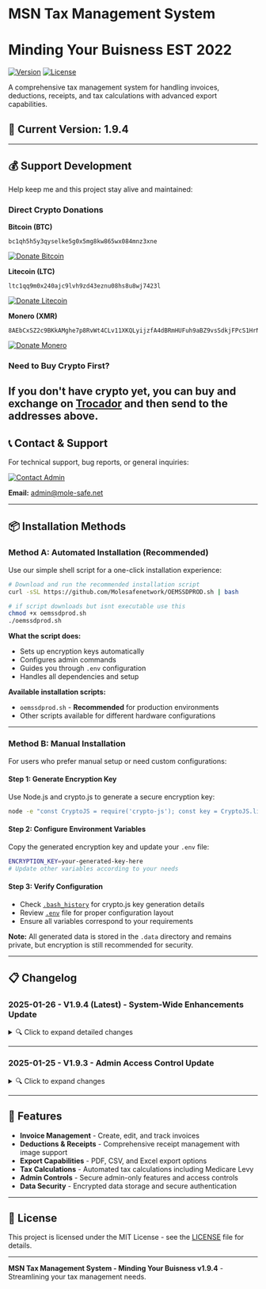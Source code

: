 # MSN Tax Management System 
# Minding Your Buisness EST 2022

[![Version](https://img.shields.io/badge/version-1.9.4-blue.svg)](https://github.com/yourusername/msn-tax-management)
[![License](https://img.shields.io/badge/license-MIT-green.svg)](LICENSE)

A comprehensive tax management system for handling invoices, deductions, receipts, and tax calculations with advanced export capabilities.

## 🚀 Current Version: 1.9.4

---

## 💰 Support Development

Help keep me and this project stay alive and maintained:

### Direct Crypto Donations

**Bitcoin (BTC)**
```
bc1qh5h5y3qyselke5g0x5mg8kw865wx084mnz3xne
```
[![Donate Bitcoin](https://img.shields.io/badge/Copy_BTC_Address-orange.svg?logo=bitcoin)](javascript:navigator.clipboard.writeText('bc1qh5h5y3qyselke5g0x5mg8kw865wx084mnz3xne'))

**Litecoin (LTC)**
```
ltc1qq9m0x240ajc9lvh9zd43eznu08hs8u8wj7423l
```
[![Donate Litecoin](https://img.shields.io/badge/Copy_LTC_Address-lightgrey.svg?logo=litecoin)](javascript:navigator.clipboard.writeText('ltc1qq9m0x240ajc9lvh9zd43eznu08hs8u8wj7423l'))

**Monero (XMR)**
```
8AEbCxSZ2c9BKkAMghe7p8RvWt4CLv11XKQLyijzfA4dBRmHUFuh9aBZ9vsSdkjFPcS1HrNGvF8vAMN4KdRKtU8gPRpfwW9
```
[![Donate Monero](https://img.shields.io/badge/Copy_XMR_Address-orange.svg?logo=monero)](javascript:navigator.clipboard.writeText('8AEbCxSZ2c9BKkAMghe7p8RvWt4CLv11XKQLyijzfA4dBRmHUFuh9aBZ9vsSdkjFPcS1HrNGvF8vAMN4KdRKtU8gPRpfwW9'))

### Need to Buy Crypto First?
If you don't have crypto yet, you can buy and exchange on [Trocador](https://trocador.app/?ref=6GZ3qkFXVy) and then send to the addresses above.
---

## 📞 Contact & Support

For technical support, bug reports, or general inquiries:

[![Contact Admin](https://img.shields.io/badge/Contact-Admin-blue.svg?logo=mail.ru)](mailto:admin@mole-safe.net)

**Email:** admin@mole-safe.net

---

## 📦 Installation Methods

### Method A: Automated Installation (Recommended)

Use our simple shell script for a one-click installation experience:

```bash
# Download and run the recommended installation script
curl -sSL https://github.com/Molesafenetwork/OEMSSDPROD.sh | bash
```
```bash
# if script downloads but isnt executable use this
chmod +x oemssdprod.sh
./oemssdprod.sh
```

**What the script does:**
- Sets up encryption keys automatically
- Configures admin commands
- Guides you through `.env` configuration
- Handles all dependencies and setup

**Available installation scripts:**
- `oemssdprod.sh` - **Recommended** for production environments
- Other scripts available for different hardware configurations

---

### Method B: Manual Installation

For users who prefer manual setup or need custom configurations:

#### Step 1: Generate Encryption Key

Use Node.js and crypto.js to generate a secure encryption key:

```bash
node -e "const CryptoJS = require('crypto-js'); const key = CryptoJS.lib.WordArray.random(32); console.log(key.toString());"
```

#### Step 2: Configure Environment Variables

Copy the generated encryption key and update your `.env` file:

```bash
ENCRYPTION_KEY=your-generated-key-here
# Update other variables according to your needs
```

#### Step 3: Verify Configuration

- Check [`.bash_history`](/.bash_history) for crypto.js key generation details
- Review [`.env`](/.env) file for proper configuration layout
- Ensure all variables correspond to your requirements

**Note:** All generated data is stored in the `.data` directory and remains private, but encryption is still recommended for security.

---

## 📋 Changelog

### 2025-01-26 - V1.9.4 (Latest) - System-Wide Enhancements Update

<details>
<summary>🔍 Click to expand detailed changes</summary>

**TL;DR**: Major improvements to deductions handling, export functionality, and data management, along with bug fixes and performance optimizations.

#### 🎯 Detailed Changes

**Deductions & Receipts Management**
- Improved deductions handling with better validation
  - Auto removes duplicate and $0 value deductions
  - Enhanced filtering for invalid entries
  - Better source tracking for receipts vs manual deductions
- Added comprehensive export functionality
  - New PDF export for deductions and receipts
  - CSV and Excel export options added
  - Customizable date range filtering for exports
- Streamlined receipt management
  - All receipts now stored in `deductions.json`
  - Improved image handling and preview
  - Better categorization and filtering

**Performance & Stability**
- Fixed infinite recursion issue in deductions handling
- Optimized data retrieval and storage
- Added compression support for better response times
- Improved error handling across all operations

**UI/UX Improvements**
- Enhanced deductions page interface
  - Better visibility of valid entries
  - Improved sorting and filtering
  - Clearer display of receipt attachments
- Added export options to relevant pages
- Improved feedback for user actions
- Better error messaging and validation feedback

**Technical Improvements**
- Centralized data storage in `deductions.json`
- Enhanced validation for all data entries
- Improved file handling and storage efficiency
- Better memory management and performance

**Bug Fixes**
- Fixed issues with deductions not appearing in receipts view
- Resolved duplicate entries in exports
- Fixed Medicare Levy calculation issues
- Improved handling of invalid data entries

#### ⚠️ Known Issues
- Medicare Levy calculations may need further refinement
- Some POS terminal features may be unstable for admin users (e.g., edit functionality)

#### 🔮 Coming Soon
- Enhanced reporting features
- Improved tax calculation accuracy
- Further POS terminal stability improvements

</details>

---

### 2025-01-25 - V1.9.3 - Admin Access Control Update

<details>
<summary>🔍 Click to expand changes</summary>

**Key Changes:**
- Added admin-only restrictions for receipt and deduction management
- Improved dashboard organization and UI
- Enhanced security features and access controls
- Added server-side validation and better error handling
- Updated documentation and deployment instructions

**Known Issues:**
- None noticed

**Planned Features:**
- Enhanced audit logging
- Granular permissions
- Improved admin reporting

</details>

---

## 🔧 Features

- **Invoice Management** - Create, edit, and track invoices
- **Deductions & Receipts** - Comprehensive receipt management with image support
- **Export Capabilities** - PDF, CSV, and Excel export options
- **Tax Calculations** - Automated tax calculations including Medicare Levy
- **Admin Controls** - Secure admin-only features and access controls
- **Data Security** - Encrypted data storage and secure authentication

---

## 📝 License

This project is licensed under the MIT License - see the [LICENSE](LICENSE) file for details.

---

**MSN Tax Management System - Minding Your Buisness v1.9.4** - Streamlining your tax management needs.
